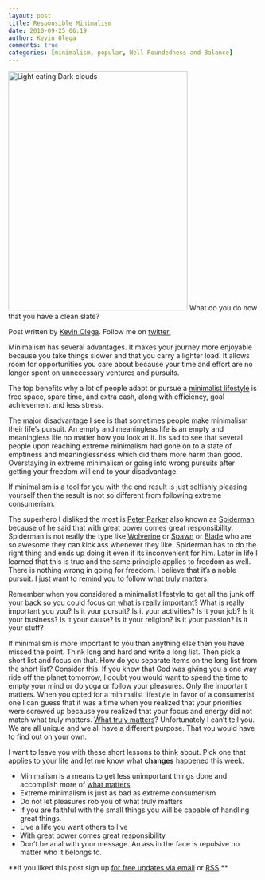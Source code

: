 ```yaml
---
layout: post
title: Responsible Minimalism
date: 2010-09-25 06:19
author: Kevin Olega
comments: true
categories: [minimalism, popular, Well Roundedness and Balance]
---
```

<a title="Light eating Dark clouds by Kevin Olega, on Flickr" href="http://www.flickr.com/photos/53983089@N04/5053683448/"><img src="http://farm5.static.flickr.com/4129/5053683448_9f185138fe.jpg" alt="Light eating Dark clouds" width="360" height="480" /></a>
What do you do now that you have a clean slate?

Post written by <a href="http://minimalchanges.com/about">Kevin Olega</a>. Follow me on <a href="http://twitter.com/kevinolega">twitter.</a>

Minimalism has several advantages. It makes your journey more enjoyable because you take things slower and that you carry a lighter load. It allows room for opportunities you care about because your time and effort are no longer spent on unnecessary ventures and pursuits.

The top benefits why a lot of people adapt or pursue a <a href="http://minimalchanges.com/blog/my-minimal-changes-to-a-minimalist-lifestyle/">minimalist lifestyle</a> is free space, spare time, and extra cash, along with efficiency, goal achievement and less stress.

The major disadvantage I see is that sometimes people make minimalism their life’s pursuit. An empty and meaningless life is an empty and meaningless life no matter how you look at it. Its sad to see that several people upon reaching extreme minimalism had gone on to a state of emptiness and meaninglessness which did them more harm than good. Overstaying in extreme minimalism or going into wrong pursuits after getting your freedom will end to your disadvantage.

If minimalism is a tool for you with the end result is just selfishly pleasing yourself then the result is not so different from following extreme consumerism.

The superhero I disliked the most is <a href="http://marvel.wikia.com/Spider-Man_(Peter_Parker)">Peter Parker</a> also known as <a href="http://marvel.wikia.com/Spider-Man_(Peter_Parker)">Spiderman</a> because of he said that with great power comes great responsibility. Spiderman is not really the type like <a href="http://marvel.wikia.com/Wolverine_(James_%22Logan%22_Howlett)">Wolverine</a> or <a href="http://spawn.wikia.com/wiki/Spawn">Spawn</a> or <a href="http://marvel.wikia.com/Eric_Brooks_(Earth-616)">Blade</a> who are so awesome they can kick ass whenever they like. Spiderman has to do the right thing and ends up doing it even if its inconvenient for him. Later in life I learned that this is true and the same principle applies to freedom as well. There is nothing wrong in going for freedom. I believe that it’s a noble pursuit. I just want to remind you to follow <a href="http://minimalchanges.com/blog/minimal-changes-to-achieving-what-matters-most/">what truly matters.</a>

Remember when you considered a minimalist lifestyle to get all the junk off your back so you could focus <a href="http://minimalchanges.com/blog/minimal-changes-to-achieving-what-matters-most/">on what is really important</a>? What is really important you you? Is it your pursuit? Is it your activities? Is it your job? Is it your business? Is it your cause? Is it your religion? Is it your passion? Is it your stuff?

If minimalism is more important to you than anything else then you have missed the point. Think long and hard and write a long list. Then pick a short list and focus on that. How do you separate items on the long list from the short list? Consider this. If you knew that God was giving you a one way ride off the planet tomorrow, I doubt you would want to spend the time to empty your mind or do yoga or follow your pleasures. Only the important matters. When you opted for a minimalist lifestyle in favor of a consumerist one I can guess that it was a time when you realized that your priorities were screwed up because you realized that your focus and energy did not match what truly matters. <a href="http://minimalchanges.com/blog/minimal-changes-to-achieving-what-matters-most/">What truly matters</a>? Unfortunately I can’t tell you. We are all unique and we all have a different purpose. That you would have to find out on your own.

I want to leave you with these short lessons to think about. Pick one that applies to your life and let me know what **changes** happened this week.
<ul>
	<li>Minimalism is a means to get less unimportant things done and accomplish more of <a href="http://minimalchanges.com/blog/minimal-changes-to-achieving-what-matters-most/">what matters</a></li>
	<li>Extreme minimalism is just as bad as extreme consumerism</li>
	<li>Do not let pleasures rob you of what truly matters</li>
	<li>If you are faithful with the small things you will be capable of handling great things.</li>
	<li>Live a life you want others to live</li>
	<li>With great power comes great responsibility</li>
	<li>Don’t be anal with your message. An ass in the face is repulsive no matter who it belongs to.</li>
</ul>
**If you liked this post sign up <a href="http://feedburner.google.com/fb/a/mailverify?uri=Minimalchangescom">for free updates via email</a> or <a href="http://feeds.feedburner.com/minimalchangescom">RSS</a>.**
